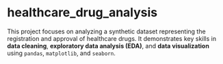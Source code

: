 # healthcare_drug_analysis
This project focuses on analyzing a synthetic dataset representing the registration and approval of healthcare drugs. It demonstrates key skills in **data cleaning**, **exploratory data analysis (EDA)**, and **data visualization** using `pandas`, `matplotlib`, and `seaborn`.
